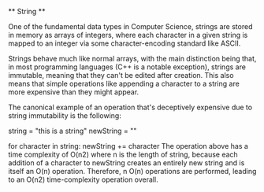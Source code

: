 ** String **

One of the fundamental data types in Computer Science, strings are stored in memory as arrays of integers, where each character in a given string is mapped to an integer via some character-encoding standard like ASCII.

Strings behave much like normal arrays, with the main distinction being that, in most programming languages (C++ is a notable exception), strings are immutable, meaning that they can't be edited after creation. This also means that simple operations like appending a character to a string are more expensive than they might appear.

The canonical example of an operation that's deceptively expensive due to string immutability is the following:

string = "this is a string"
newString = ""

for character in string:
    newString += character
The operation above has a time complexity of O(n2) where n is the length of string, because each addition of a character to newString creates an entirely new string and is itself an O(n) operation. Therefore, n O(n) operations are performed, leading to an O(n2) time-complexity operation overall.

